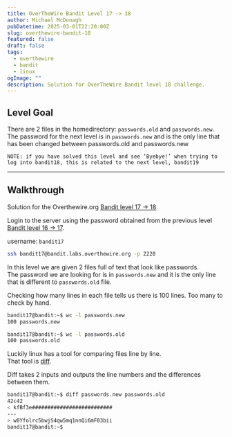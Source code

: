```yaml
---
title: OverTheWire Bandit Level 17 -> 18
author: Michael McDonagh
pubDatetime: 2025-03-01T22:20:00Z
slug: overthewire-bandit-18
featured: false
draft: false
tags:
  - overthewire
  - bandit
  - linux
ogImage: ""
description: Solution for OverTheWire Bandit level 18 challenge.
---
```


## Level Goal

There are 2 files in the homedirectory: `passwords.old` and `passwords.new`. The password for the next level is in `passwords.new` and is the only line that has been changed between passwords.old and passwords.new

`NOTE: if you have solved this level and see ‘Byebye!’ when trying to log into bandit18, this is related to the next level, bandit19`

---

## Walkthrough

Solution for the Overthewire.org [Bandit level 17 -> 18](https://overthewire.org/wargames/bandit/bandit18.html)

Login to the server using the password obtained from the previous level [Bandit level 16 -> 17](/posts/overthewire-bandit-17).  

username: `bandit17`  

```bash
ssh bandit17@bandit.labs.overthewire.org -p 2220
```

In this level we are given 2 files full of text that look like passwords.  
The password we are looking for is in `passwords.new` and it is the only line that is different to `passwords.old` file.

Checking how many lines in each file tells us there is 100 lines. Too many to check by hand.

```bash
bandit17@bandit:~$ wc -l passwords.new 
100 passwords.new

bandit17@bandit:~$ wc -l passwords.old 
100 passwords.old
```

Luckily linux has a tool for comparing files line by line.  
That tool is [diff](https://linux.die.net/man/1/diff).  

Diff takes 2 inputs and outputs the line numbers and the differences between them.

```bash
bandit17@bandit:~$ diff passwords.new passwords.old
42c42
< kfBf3e##########################
---
> w0Yfolrc5bwjS4qw5mq1nnQi6mF03bii
bandit17@bandit:~$
```

